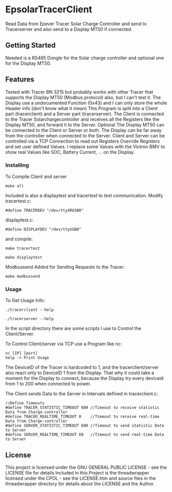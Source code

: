 # EpsolarTracerClient
 Read Data from Epever Tracer Solar Charge Controller and send to Tracerserver and also send to a Display MT50 if connected.

## Getting Started
Needed is a RS485 Dongle for the Solar charge controller and optional one for the Display MT50.

## Features
Tested with Tracer BN 3215 but probably works with other Tracer that supports the Display MT50 (Modbus protocol) also, but I can't test it.
The Display use a undocumented Function (0x43) and I can only store the whole Header info (don't know what it mean)
This Program is split into a Client part (tracerclient) and a Server part (tracerserver).
The Client is connected to the Tracer Solarchargecontroller and receives all the Registers like the Display MT50,
and forward it to the Server.
Optional The Display MT50 can be connected to the Client or Server or both. The Display can be far away from the controller when connected to the Server.
Client and Server can be controlled via a TCP Connection to read out Registers Override Registers and set user defined Values.
I replace some Values with the Victron BMV to show real Values like SOC, Battery Current, ... on the Display.

### Installing
To Compile Client and server

```
make all
```

Included is also a displaytest and tracertest to test communication.
Modify tracertest.c:

```
#define TRACERDEV "/dev/ttyXRUSB0"
```

displaytest.c:

```
#define DISPLAYDEV "/dev/ttyUSB0"
```

and compile:

```
make tracertest
```

```
make displaytest
```
Modbussend Added for Sending Requests to the Tracer:

```
make modbussend
```

### Usage
To Get Usage Info:

```
./tracerclient --help
```

```
./tracerserver --help
```

In the script directory there are some scripts I use to Control the Client/Server.

To Control Client/server via TCP use a Program like nc:

```
nc [IP] [port]
help -> Print Usage
```

The DeviceID of the Tracer is hardcoded to 1, and the tracerclient/server also react only to DeviceID 1 from the Display.
That why it could take a moment for the Display to connect, because the Display try every deviceid from 1 to 200 when connected to power.

The Client sends Data to the Server in Intervals defined in tracerclient.c:

```
//Define Timeouts
#define TRACER_STATISTIC_TIMEOUT 600 //Timeout to receive statistic Data from Charge-controller
#define TRACER_REALTIME_TIMEOUT 0    //Timeout to receive real-time Data from Charge-controller
#define SERVER_STATISTIC_TIMEOUT 600 //Timeout to send statistic Data to Server
#define SERVER_REALTIME_TIMEOUT 60   //Timeout to send real-time Data to Server
```


## License

This project is licensed under the GNU GENERAL PUBLIC LICENSE - see the LICENSE file for details
Included in this Project is the threadwrapper licensed under the CPOL - see the LICENSE.htm and source files in the threadwrapper directory for details about the LICENSE and the Author.

